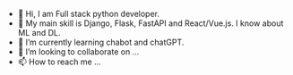 - 👋 Hi, I am Full stack python developer. 
- 👀 My main skill is Django, Flask, FastAPI and React/Vue.js. I know about ML and DL.
- 🌱 I’m currently learning chabot and chatGPT.
- 💞️ I’m looking to collaborate on ...
- 📫 How to reach me ...

<!---
mystar300/mystar300 is a ✨ special ✨ repository because its `README.md` (this file) appears on your GitHub profile.
You can click the Preview link to take a look at your changes.
--->
